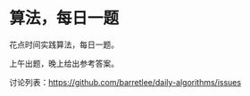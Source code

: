 # 算法，每日一题

花点时间实践算法，每日一题。

上午出题，晚上给出参考答案。

讨论列表：<https://github.com/barretlee/daily-algorithms/issues>
